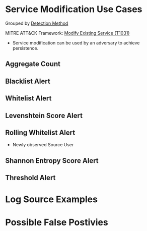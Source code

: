 # Service Modification Use Cases

Grouped by [Detection Method](/Detection-Methods.md)

MITRE ATT&CK Framework: [Modify Existing Service (T1031)](https://attack.mitre.org/techniques/T1031)

- Service modification can be used by an adversary to achieve persistence.

## Aggregate Count


## Blacklist Alert


## Whitelist Alert


## Levenshtein Score Alert


## Rolling Whitelist Alert
- Newly observed Source User

## Shannon Entropy Score Alert


## Threshold Alert


# Log Source Examples


# Possible False Postivies
